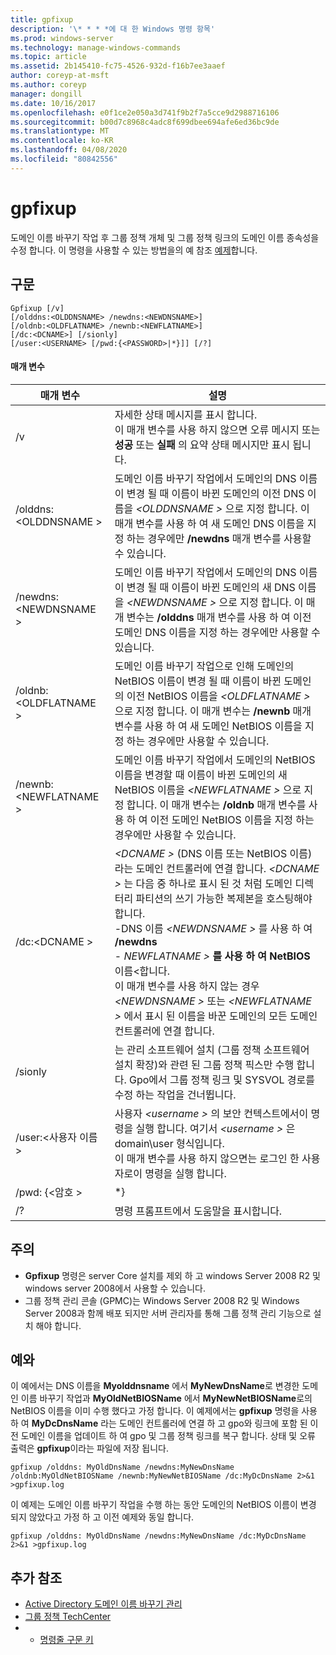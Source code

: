 ```yaml
---
title: gpfixup
description: '\* * * *에 대 한 Windows 명령 항목'
ms.prod: windows-server
ms.technology: manage-windows-commands
ms.topic: article
ms.assetid: 2b145410-fc75-4526-932d-f16b7ee3aaef
author: coreyp-at-msft
ms.author: coreyp
manager: dongill
ms.date: 10/16/2017
ms.openlocfilehash: e0f1ce2e050a3d741f9b2f7a5cce9d2988716106
ms.sourcegitcommit: b00d7c8968c4adc8f699dbee694afe6ed36bc9de
ms.translationtype: MT
ms.contentlocale: ko-KR
ms.lasthandoff: 04/08/2020
ms.locfileid: "80842556"
---
```

# <a name="gpfixup"></a>gpfixup



도메인 이름 바꾸기 작업 후 그룹 정책 개체 및 그룹 정책 링크의 도메인 이름 종속성을 수정 합니다. 이 명령을 사용할 수 있는 방법을의 예 참조 [예제](#BKMK_Examples)합니다.

## <a name="syntax"></a>구문

```
Gpfixup [/v] 
[/olddns:<OLDDNSNAME> /newdns:<NEWDNSNAME>] 
[/oldnb:<OLDFLATNAME> /newnb:<NEWFLATNAME>] 
[/dc:<DCNAME>] [/sionly] 
[/user:<USERNAME> [/pwd:{<PASSWORD>|*}]] [/?]
```

#### <a name="parameters"></a>매개 변수

|       매개 변수       |                                                                                                                                                                                                                               설명                                                                                                                                                                                                                               |
|-----------------------|-------------------------------------------------------------------------------------------------------------------------------------------------------------------------------------------------------------------------------------------------------------------------------------------------------------------------------------------------------------------------------------------------------------------------------------------------------------------------|
|          /v           |                                                                                                                                                      자세한 상태 메시지를 표시 합니다.</br>이 매개 변수를 사용 하지 않으면 오류 메시지 또는 **성공** 또는 **실패** 의 요약 상태 메시지만 표시 됩니다.                                                                                                                                                       |
| /olddns:\<OLDDNSNAME > |                                                                                                           도메인 이름 바꾸기 작업에서 도메인의 DNS 이름이 변경 될 때 이름이 바뀐 도메인의 이전 DNS 이름을 *\<OLDDNSNAME >* 으로 지정 합니다. 이 매개 변수를 사용 하 여 새 도메인 DNS 이름을 지정 하는 경우에만 **/newdns** 매개 변수를 사용할 수 있습니다.                                                                                                            |
| /newdns:\<NEWDNSNAME > |                                                                                                          도메인 이름 바꾸기 작업에서 도메인의 DNS 이름이 변경 될 때 이름이 바뀐 도메인의 새 DNS 이름을 *\<NEWDNSNAME >* 으로 지정 합니다. 이 매개 변수는 **/olddns** 매개 변수를 사용 하 여 이전 도메인 DNS 이름을 지정 하는 경우에만 사용할 수 있습니다.                                                                                                           |
| /oldnb:\<OLDFLATNAME > |                                                                                                        도메인 이름 바꾸기 작업으로 인해 도메인의 NetBIOS 이름이 변경 될 때 이름이 바뀐 도메인의 이전 NetBIOS 이름을 *\<OLDFLATNAME >* 으로 지정 합니다. 이 매개 변수는 **/newnb** 매개 변수를 사용 하 여 새 도메인 NetBIOS 이름을 지정 하는 경우에만 사용할 수 있습니다.                                                                                                        |
| /newnb:\<NEWFLATNAME > |                                                                                                       도메인 이름 바꾸기 작업에서 도메인의 NetBIOS 이름을 변경할 때 이름이 바뀐 도메인의 새 NetBIOS 이름을 *\<NEWFLATNAME >* 으로 지정 합니다. 이 매개 변수는 **/oldnb** 매개 변수를 사용 하 여 이전 도메인 NetBIOS 이름을 지정 하는 경우에만 사용할 수 있습니다.                                                                                                       |
|     /dc:\<DCNAME >     | *\<DCNAME >* (DNS 이름 또는 NetBIOS 이름) 라는 도메인 컨트롤러에 연결 합니다. *\<DCNAME >* 는 다음 중 하나로 표시 된 것 처럼 도메인 디렉터리 파티션의 쓰기 가능한 복제본을 호스팅해야 합니다.</br>-DNS 이름 *\<NEWDNSNAME >* 를 사용 하 여 **/newdns**</br>- *NEWFLATNAME >* **를 사용 하 여 NetBIOS** 이름\<합니다.</br>이 매개 변수를 사용 하지 않는 경우 *\<NEWDNSNAME >* 또는 *\<NEWFLATNAME >* 에서 표시 된 이름을 바꾼 도메인의 모든 도메인 컨트롤러에 연결 합니다. |
|        /sionly        |                                                                                                                           는 관리 소프트웨어 설치 (그룹 정책 소프트웨어 설치 확장)와 관련 된 그룹 정책 픽스만 수행 합니다. Gpo에서 그룹 정책 링크 및 SYSVOL 경로를 수정 하는 작업을 건너뜁니다.                                                                                                                           |
|   /user:\<사용자 이름 >   |                                                                                                                                   사용자 *\<username >* 의 보안 컨텍스트에서이 명령을 실행 합니다. 여기서 *\<username >* 은 domain\user 형식입니다.</br>이 매개 변수를 사용 하지 않으면는 로그인 한 사용자로이 명령을 실행 합니다.                                                                                                                                    |
|   /pwd: {\<암호 >   |                                                                                                                                                                                                                                   \*}                                                                                                                                                                                                                                   |
|          /?           |                                                                                                                                                                                                                  명령 프롬프트에서 도움말을 표시합니다.                                                                                                                                                                                                                   |

## <a name="remarks"></a>주의

-   **Gpfixup** 명령은 server Core 설치를 제외 하 고 windows Server 2008 R2 및 windows server 2008에서 사용할 수 있습니다.
-   그룹 정책 관리 콘솔 (GPMC)는 Windows Server 2008 R2 및 Windows Server 2008과 함께 배포 되지만 서버 관리자를 통해 그룹 정책 관리 기능으로 설치 해야 합니다.

## <a name="examples"></a><a name=BKMK_Examples></a>예와

이 예에서는 DNS 이름을 **Myolddnsname** 에서 **MyNewDnsName**로 변경한 도메인 이름 바꾸기 작업과 **MyOldNetBIOSName** 에서 **MyNewNetBIOSName**로의 NetBIOS 이름을 이미 수행 했다고 가정 합니다. 이 예제에서는 **gpfixup** 명령을 사용 하 여 **MyDcDnsName** 라는 도메인 컨트롤러에 연결 하 고 gpo와 링크에 포함 된 이전 도메인 이름을 업데이트 하 여 gpo 및 그룹 정책 링크를 복구 합니다. 상태 및 오류 출력은 **gpfixup**이라는 파일에 저장 됩니다.
```
gpfixup /olddns: MyOldDnsName /newdns:MyNewDnsName /oldnb:MyOldNetBIOSName /newnb:MyNewNetBIOSName /dc:MyDcDnsName 2>&1 >gpfixup.log
```
이 예제는 도메인 이름 바꾸기 작업을 수행 하는 동안 도메인의 NetBIOS 이름이 변경 되지 않았다고 가정 하 고 이전 예제와 동일 합니다.
```
gpfixup /olddns: MyOldDnsName /newdns:MyNewDnsName /dc:MyDcDnsName 2>&1 >gpfixup.log
```

## <a name="additional-references"></a>추가 참조

-   [Active Directory 도메인 이름 바꾸기 관리](https://go.microsoft.com/fwlink/?LinkId=198385)
-   [그룹 정책 TechCenter](https://go.microsoft.com/fwlink/?LinkID=145531)
-   - [명령줄 구문 키](command-line-syntax-key.md)